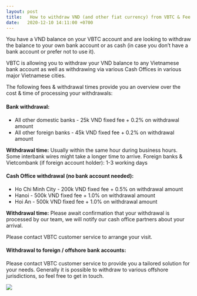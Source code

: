 ```yaml
---
layout: post
title:   How to withdraw VND (and other fiat currency) from VBTC & Fee Schedule (Tutorial 4)
date:   2020-12-10 14:11:00 +0700
---
```

You have a VND balance on your VBTC account and are looking to withdraw the balance to your own bank account or as cash (in case you don’t have a bank account or prefer not to use it).

VBTC is allowing you to withdraw your VND balance to any Vietnamese bank account as well as withdrawing via various Cash Offices in various major Vietnamese cities.

The following fees & withdrawal times provide you an overview over the cost & time of processing your withdrawals:

#### Bank withdrawal:
- All other domestic banks - 25k VND fixed fee + 0.2% on withdrawal amount
- All other foreign banks - 45k VND fixed fee + 0.2% on withdrawal amount

**Withdrawal time:** Usually within the same hour during business hours. Some interbank wires might take a longer time to arrive. Foreign banks & Vietcombank (if foreign account holder): 1-3 working days

#### Cash Office withdrawal (no bank account needed):
- Ho Chi Minh City - 200k VND fixed fee + 0.5% on withdrawal amount
- Hanoi - 500k VND fixed fee + 1.0% on withdrawal amount
- Hoi An - 500k VND fixed fee + 1.0% on withdrawal amount

**Withdrawal time:** Please await confirmation that your withdrawal is processed by our team, we will notify our cash office partners about your arrival. 

Please contact VBTC customer service to arrange your visit.

#### Withdrawal to foreign / offshore bank accounts:
Please contact VBTC customer service to provide you a tailored solution for your needs. Generally it is possible to withdraw to various offshore jurisdictions, so feel free to get in touch.

![](https://blog.vbtc.exchange/assets/img/fee-schedule-tut-4-201210.jpg)